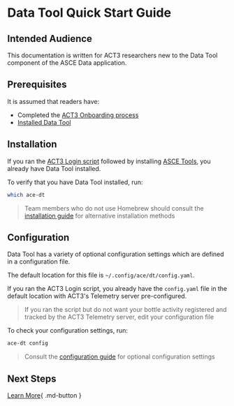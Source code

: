 # Data Tool Quick Start Guide

## Intended Audience

This documentation is written for ACT3 researchers new to the Data Tool component of the ASCE Data application.

## Prerequisites

It is assumed that readers have:

- Completed the [ACT3 Onboarding process](https://www.git.act3-ace.com/onboarding/onboarding-prerequisites/)
- [Installed Data Tool](installation-guide.md)

## Installation

If you ran the [ACT3 Login script](https://gitlab.com/act3-ai/asce/up#act3-login) followed by installing [ASCE Tools](https://gitlab.com/act3-ai/asce/up#new-user-setup), you already have Data Tool installed.

To verify that you have Data Tool installed, run:

```sh
which ace-dt
```

> Team members who do not use Homebrew should consult the [installation guide](installation-guide.md) for alternative installation methods

## Configuration

Data Tool has a variety of optional configuration settings which are defined in a configuration file.

The default location for this file is `~/.config/ace/dt/config.yaml`.

If you ran the ACT3 Login script, you already have the `config.yaml` file in the default location with ACT3's Telemetry server pre-configured.

> If you ran the script but do not want your bottle activity registered and tracked by the ACT3 Telemetry server, edit your configuration file

To check your configuration settings, run:

```sh
ace-dt config
```

> Consult the [configuration guide](configuration-guide.md) for optional configuration settings

## Next Steps

[Learn More](../usage/user-guide.md){ .md-button }
